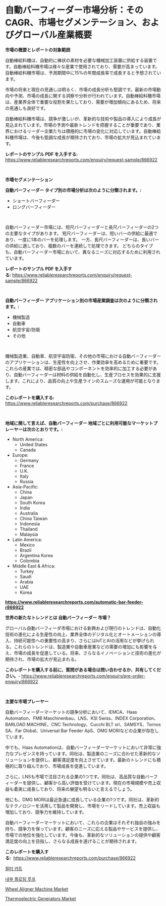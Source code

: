 <p><h1>自動バーフィーダー市場分析：そのCAGR、市場セグメンテーション、およびグローバル産業概要</h1></p><p><strong>市場の概要とレポートの対象範囲</strong></p>
<p><p>自動棒給料機は、自動的に棒状の素材を必要な機械加工装置に供給する装置です。自動棒給料機市場は様々な産業で使用されており、需要が高まっています。自動棒給料機市場は、予測期間中に15%の年間成長率で成長すると予想されています。</p><p>市場の将来と現在の見通しは明るく、市場の成長分析も堅調です。最新の市場動向や予測、市場の成長に関する洞察や分析が行われています。自動棒給料機市場は、産業界全体で重要な役割を果たしており、需要が増加傾向にあるため、将来の見通しも良好です。</p><p>自動棒給料機市場は、競争が激しいが、革新的な技術や製品の導入により成長が見込まれています。市場の予測や最新トレンドを把握することが重要であり、業界におけるリーダー企業たちは積極的に市場の変化に対応しています。自動棒給料機市場は、今後も堅調な成長が期待されており、市場の拡大が見込まれています。</p></p>
<p><strong>レポートのサンプル PDF を入手する:</strong> <a href="https://www.reliableresearchreports.com/enquiry/request-sample/866922">https://www.reliableresearchreports.com/enquiry/request-sample/866922</a></p>
<p>&nbsp;</p>
<p><strong>市場セグメンテーション</strong></p>
<p><strong>自動バーフィーダー タイプ別の市場分析は次のように分類されます。:</strong></p>
<p><ul><li>ショートバーフィーダー</li><li>ロングバーフィーダー</li></ul></p>
<p>&nbsp;</p>
<p><p>自動バーフィーダー市場には、短尺バーフィーダーと長尺バーフィーダーの2つの主要なタイプがあります。 短尺バーフィーダーは、短いバーの供給に最適であり、一度に1本のバーを処理します。 一方、長尺バーフィーダーは、長いバーの供給に適しており、複数のバーを連続して処理できます。 どちらのタイプも、自動バーフィーダー市場において、異なるニーズに対応するために利用されています。</p></p>
<p><strong>レポートのサンプル PDF を入手する:</strong>&nbsp;<a href="https://www.reliableresearchreports.com/enquiry/request-sample/866922">https://www.reliableresearchreports.com/enquiry/request-sample/866922</a></p>
<p>&nbsp;</p>
<p><strong> 自動バーフィーダー アプリケーション別の市場産業調査は次のように分類されます。:</strong></p>
<p><ul><li>機械製造</li><li>自動車</li><li>航空宇宙/防衛</li><li>その他</li></ul></p>
<p>&nbsp;</p>
<p><p>機械製造業、自動車、航空宇宙防衛、その他の市場における自動バーフィーダーのアプリケーションは、生産性を向上させ、作業効率を高めるために重要です。これらの産業では、精密な部品やコンポーネントを効率的に加工する必要があり、自動バーフィーダーは材料の供給を自動化し、生産プロセスを効果的に支援します。これにより、品質の向上や生産ラインのスムーズな運用が可能となります。</p></p>
<p><strong>このレポートを購入する:</strong>&nbsp; <a href="https://www.reliableresearchreports.com/purchase/866922">https://www.reliableresearchreports.com/purchase/866922</a></p>
<p>&nbsp;</p>
<p><strong>地域に関して言えば、自動バーフィーダー 地域ごとに利用可能なマーケットプレーヤーは次のとおりです。:</strong></p>
<p><ul>
    <li>
        North America:
        <ul>
            <li>United States</li>
            <li>Canada</li>
        </ul>
    </li>
    <li>
        Europe:
        <ul>
            <li>Germany</li>
            <li>France</li>
            <li>U.K.</li>
            <li>Italy</li>
            <li>Russia</li>
        </ul>
    </li>
    <li>
        Asia-Pacific:
        <ul>
            <li>China</li>
            <li>Japan</li>
            <li>South Korea</li>
            <li>India</li>
            <li>Australia</li>
            <li>China Taiwan</li>
            <li>Indonesia</li>
            <li>Thailand</li>
            <li>Malaysia</li>
        </ul>
    </li>
    <li>
        Latin America:
        <ul>
            <li>Mexico</li>
            <li>Brazil</li>
            <li>Argentina Korea</li>
            <li>Colombia</li>
        </ul>
    </li>
    <li>
        Middle East & Africa:
        <ul>
            <li>Turkey</li>
            <li>Saudi</li>
            <li>Arabia</li>
            <li>UAE</li>
            <li>Korea</li>
        </ul>
    </li>
    </ul></p>
<p><strong><a href="https://www.reliableresearchreports.com/automatic-bar-feeder-r866922">https://www.reliableresearchreports.com/automatic-bar-feeder-r866922</a></strong>&nbsp;</p>
<p><strong>世界の新たなトレンドとは 自動バーフィーダー 市場？</strong></p>
<p><p>グローバル自動バーフィーダ市場における新興および現行のトレンドは、自動化技術の進化による生産性の向上、業界全体のデジタル化とオートメーションの導入、持続可能性への重要性の高まり、さらにはIoTとAIの活用などが挙げられる。これらのトレンドは、製造業や自動車産業などの需要の増加にも影響を与え、市場の成長を促進している。将来、さらなるイノベーションと技術の進化が期待され、市場の拡大が見込まれる。</p></p>
<p><strong>このレポートを購入する前に、質問がある場合は問い合わせるか、共有してください。</strong>- <a href="https://www.reliableresearchreports.com/enquiry/pre-order-enquiry/866922">https://www.reliableresearchreports.com/enquiry/pre-order-enquiry/866922</a></p>
<p>&nbsp;</p>
<p><strong>主要な市場プレーヤー</strong></p>
<p><p>自動バーフィーダーマーケットの競争分析において、IEMCA、Haas Automation、FMB Maschinenbau、LNS、KSI Swiss、INDEX Corporation、BARLOAD MACHINE、CNC Technology、Cucchi BLT srl、SAMSYS、Tornos SA、Far Global、Universal Bar Feeder ApS、DMG MORIなどの企業が存在しています。 </p><p>中でも、Haas Automationは、自動バーフィーダーマーケットにおいて非常に強力なプレゼンスを持っています。同社は、製造業のニーズに合わせた革新的なソリューションを提供し、顧客満足度を向上させています。最新のトレンドにも積極的に取り組んでおり、市場成長を促進しています。</p><p>さらに、LNSも市場で注目される企業の1つです。同社は、高品質な自動バーフィーダーを提供し、顧客から高い評価を受けています。現在の市場規模や売上収益も着実に成長しており、将来の展望も明るいと言えるでしょう。</p><p>他にも、DMG MORIは最近急速に成長している企業の1つです。同社は、革新的なテクノロジーを活用して製品を開発し、市場をリードしています。売上収益も増加しており、競争力を維持しています。</p><p>自動バーフィーダーマーケットにおいて、これらの企業はそれぞれ独自の強みを持ち、競争力を保っています。顧客のニーズに応える製品やサービスを提供し、市場での地位を強化しています。今後も、革新的なソリューションの提供や顧客満足度の向上を目指し、さらなる成長を遂げることが期待されます。</p></p>
<p><strong>このレポートを購入する:</strong>&nbsp;&nbsp;<a href="https://www.reliableresearchreports.com/purchase/866922">https://www.reliableresearchreports.com/purchase/866922</a></p>
<p><p><a href="https://github.com/JeromeRtyau89966/Market-Research-Report-List-1/blob/main/276541030885.md">필터 카트</a></p><p><a href="https://github.com/TimmyMann6767/Market-Research-Report-List-1/blob/main/165853430884.md">내부 플로팅 루프</a></p><p><a href="https://github.com/shotows/Market-Research-Report-List-2/blob/main/wheel-aligner-machine-market.md">Wheel Aligner Machine Market</a></p><p><a href="https://github.com/Sinjinluong3e0awx2m195k76/Market-Research-Report-List-2/blob/main/thermoelectric-generators-market.md">Thermoelectric Generators Market</a></p></p>
